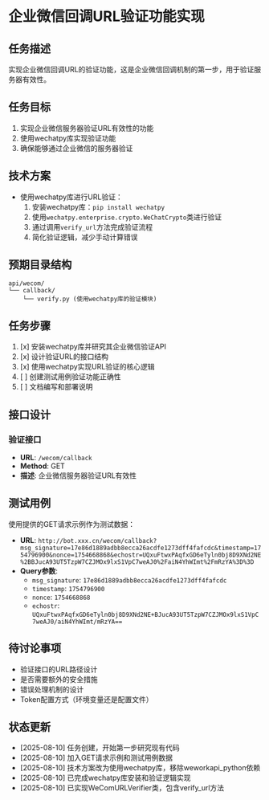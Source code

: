 # 企业微信回调URL验证功能实现

## 任务描述
实现企业微信回调URL的验证功能，这是企业微信回调机制的第一步，用于验证服务器有效性。

## 任务目标
1. 实现企业微信服务器验证URL有效性的功能
2. 使用wechatpy库实现验证功能
3. 确保能够通过企业微信的服务器验证

## 技术方案
- 使用wechatpy库进行URL验证：
  1. 安装wechatpy库：`pip install wechatpy`
  2. 使用`wechatpy.enterprise.crypto.WeChatCrypto`类进行验证
  3. 通过调用`verify_url`方法完成验证流程
  4. 简化验证逻辑，减少手动计算错误

## 预期目录结构
```
api/wecom/
└── callback/
    └── verify.py (使用wechatpy库的验证模块)
```

## 任务步骤
1. [x] 安装wechatpy库并研究其企业微信验证API
2. [x] 设计验证URL的接口结构
3. [x] 使用wechatpy实现URL验证的核心逻辑
4. [ ] 创建测试用例验证功能正确性
5. [ ] 文档编写和部署说明

## 接口设计

### 验证接口
- **URL**: `/wecom/callback`
- **Method**: GET
- **描述**: 企业微信服务器验证URL有效性

## 测试用例
使用提供的GET请求示例作为测试数据：
- **URL**: `http://bot.xxx.cn/wecom/callback?msg_signature=17e86d1889adbb8ecca26acdfe1273dff4fafcdc&timestamp=1754796900&nonce=1754668868&echostr=UQxuFtwxPAqfxGD6eTyln0bj8D9XNd2NE%2BBJucA93UT5TzpW7CZJMOx9lxS1VpC7weAJ0%2FaiN4YhWImt%2FmRzYA%3D%3D`
- **Query参数**: 
  - `msg_signature`: `17e86d1889adbb8ecca26acdfe1273dff4fafcdc`
  - `timestamp`: `1754796900`
  - `nonce`: `1754668868`
  - `echostr`: `UQxuFtwxPAqfxGD6eTyln0bj8D9XNd2NE+BJucA93UT5TzpW7CZJMOx9lxS1VpC7weAJ0/aiN4YhWImt/mRzYA==`

## 待讨论事项
- 验证接口的URL路径设计
- 是否需要额外的安全措施
- 错误处理机制的设计
- Token配置方式（环境变量还是配置文件）

## 状态更新
- [2025-08-10] 任务创建，开始第一步研究现有代码
- [2025-08-10] 加入GET请求示例和测试用例数据
- [2025-08-10] 技术方案改为使用wechatpy库，移除weworkapi_python依赖
- [2025-08-10] 已完成wechatpy库安装和验证逻辑实现
- [2025-08-10] 已实现WeComURLVerifier类，包含verify_url方法